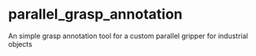 # parallel_grasp_annotation
An simple grasp annotation tool for a custom parallel gripper for industrial objects
